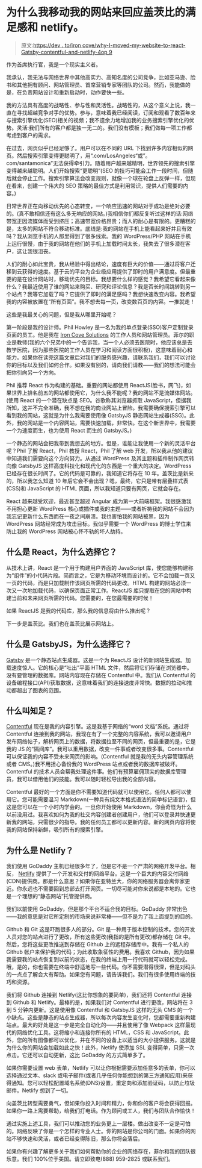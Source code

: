 # 为什么我移动我的网站来回应盖茨比的满足感和 netlify。

> 原文:[https://dev . to/iron cove/why-I-moved-my-website-to-react-Gatsby-contentful-and-netlify-4op 9](https://dev.to/ironcove/why-i-moved-my-website-to-react-gatsby-contentful-and-netlify-4op9)

作为首席执行官，我是一个现实主义者。

我承认，我无法与网络世界中其他高实力、高知名度的公司竞争，比如亚马逊、脸书和其他拥有顾问、网站管理员、首席营销专家等团队的公司。然而，我能做的是，在负责网站设计和重新启动时，动作要快一些。

我的方法具有高度的战略性、参与性和灵活性。战略性的，从这个意义上说，我一直在寻找超越竞争对手的优势。参与，意味着我已经阅读，订阅和观看了数百年来与搜索引擎优化(SEO)相关的视频；我不遗余力地增加我的业务搜索引擎优化的优势。灵活:我们所有的客户都是独一无二的。我们没有模板；我们做每一项工作都考虑到客户的需求。

在过去，网页似乎已经足够了。用户可以在不同的 URL 下找到许多内容相似的网页。然后搜索引擎变得更聪明了，用“.com/LosAngeles“或”。com/santamonica”无法获得牵引力。随着用户越来越精明，世界领先的搜索引擎变得越来越聪明。人们开始搜索“更聪明”(SEO 的技巧可能会工作一段时间，但随后就会停止工作。搜索引擎算法会改变规则，就像一个球在轮盘上反弹一样，但现在看来，创建一个伟大的 SEO 策略的最佳方式是利用常识，提供人们需要的内容。)

日常世界正在向移动优先的心态转变，一个响应迅速的网站对于成功是绝对必要的。(真不敢相信还有这么多无响应的网站。)我相信你们都反复听过这样的话:网络带宽正因流媒体而受到挤压；高速带宽价格昂贵；而人的耐心是有限的。更糟糕的是，太多的网站不符合移动标准。底线是:我的网站在手机上能看起来好并且有效吗？我从浏览手机的人那里得到了很多线索。我的 WordPress/PHP 网站在手机上运行很慢，由于我的网站在他们的手机上加载时间太长，我失去了很多潜在客户，这让我很沮丧。

人们的耐心如此宝贵，我从经验中得出结论，速度有巨大的价值——通过将客户迁移到云获得的速度。基于云的平台为企业级应用提供了即时的用户满意度。但最重要的是在设计网站时，移动优先的目标。我想要什么样的感觉？我希望它看起来像什么？我最近使用了谁的网站来购买、研究和评论信息？我是否长时间跳转到另一个站点？我等它加载了吗？它提供了即时的满足感吗？我想快速改变内容。我希望我的内容被放置在“所有页面”。我不想去每一页，改变数百页的内容。一推就走！

这些是我最关心的问题，但是我从哪里开始呢？

第一阶段是我的设计师。Phil Howley 是一名为我的单点登录(SSO)客户定制登录页面的员工。他是我在 [Iron Cove Solutions](https://ironcovesolutions.com/) 的工作人员和网站管理员。菲尔的职业是教师(我的六个兄弟中的一个告诉我，当一个人必须去医院时，他应该总是去教学医院，因为那些医院的工作人员在学习和阅读方面很积极)，这意味着耐心和能力。如果你在读完这篇文章后对我们的服务感兴趣，请联系我们，我们可以讨论你的目标以及我们如何合作。如果没有别的，请向我们请教——我们的想法可能会把你引向另一个方向。

Phil 推荐 React 作为构建的基础。重要的网站都使用 ReactJS(脸书，网飞)，如果世界上排名前五的网站都使用它，为什么我不能呢？我的网站不是流媒体网站。(使用 React 的一个潜在缺点是 SEO。谷歌称其浏览器抓取 JavaScript，但据我所知，这并不完全准确，我不想在我的商业网站上冒险。我需要确保搜索引擎可以看到我的网站，这就是为什么我需要使用像 GatsbyJS 静态网站生成器(SSG)。此外，我的网站是一个内容网站，需要快速加载，非常快。在这个新世界中，我需要一个为速度而生，也为使用 React 而生的 GatsbyJS。)

一个静态的网站会把我带到我想去的地方。但是，谁能让我使用一个新的灵活平台呢？Phil 了解 React，Phil 教授 React，Phil 了解 web 开发，所以我从他的建议中知道我们需要向这个方向努力。从通过 WordPress 及其主题和插件制作网页转向像 GatsbyJS 这样高度科技化和现代化的东西是一个重大的决定。WordPress 已经存在很长时间了。它的代码是可靠的，我知道它将存在 10 年。盖茨比是新来的，所以我怎么知道 10 年后它会不会出现？嗯，最终，它只是带有层叠样式表(CSS)和 JavaScript 的 HTML 页面，所以我知道只要有网页，它就会存在。

React 越来越受欢迎，最近甚至超过 Angular 成为第一大前端框架。我很感激我不用担心更新 WordPress 核心或插件或我的主题——或者祈祷我的网站不会因为我忘记更新什么东西而在一夜之间崩溃。我也害怕我的网站被黑，因为 WordPress 网站经常成为攻击目标。我似乎需要一个 WordPress 的博士学位来防止我的 WordPress 网站被心怀不轨的坏人劫持。

## [](#what-is-react-and-why-choose-it)什么是 React，为什么选择它？

从技术上讲，React 是一个用于构建用户界面的 JavaScript 库，使您能够构建称为“组件”的小代码片段。简而言之，它是为移动环境而设计的。它不会加载一页又一页的代码，而是只加载制作该网页所需的代码更改。HTML 构建的网站必须一次又一次地加载代码，以确保页面正常工作。ReactJS 库只提取在您的网站中构建当前和未来网页所需的代码。您需要的，在您最需要的时候！

如果 ReactJS 是我的代码库，那么我的信息将由什么推出呢？

下一步是盖茨比。我们也在盖茨比展示网站上。

## [](#what-is-gatsbyjs-and-why-choose-it)什么是 GatsbyJS，为什么选择它？

[Gatsby](https://ironcovesolutions.com/workflow/gatsbyjs-workflow) 是一个静态站点生成器。这是一个为 ReactJS 设计的新网站生成器。加载速度惊人。它的核心是“吐出”平面 HTML 文件，然后将它们存储在浏览器中。没有要管理的数据库。网站内容现在存储在 Contentful 中。我们从 Contentful 的设备编程接口(API)获取数据，这意味着我们的连接速度非常快。数据的拉动和推动都超出了图表的范围。

## [](#what-is-contentful)什么叫知足？

[Contentful](https://www.contentful.com/) 现在是我的内容引擎。这是我基于网络的“word 文档”系统。通过将 Contentful 连接到我的网站，我现在有了一个完整的内容系统，我可以邀请用户发布网络帖子，解析网页上的数据，将数据拉至不同的网页，但最重要的是，它是我的 JS 的“隔间库”。我可以重用数据，改变一件事或者改变很多事。Contentful 可以保证我的内容不受未来网页的影响。(Contentful 就是我的无头内容管理系统或者 CMS。)我不用担心备份我的 WordPress 站点或者我的数据库被破坏。Contentful 的技术人员会帮我处理这件事。他们有预算雇佣顶尖的数据库管理员，我可以借用他们的技能。我可以随时轻松导出我的全部内容。

Contentful 最好的一个方面是你不需要知道代码就可以使用它。任何人都可以使用它。您可能需要温习 Markdown(一种具有纯文本格式语法的简单标记语言)，但这是您可以在一个小时内学会的。一旦你开始使用 Markdown，你会奇怪为什么以前没用过。我喜欢如何为我的社交内容创建者创建用户，他们可以登录并快速更新我的网站，只需很少的指导。我的任何员工都可以更新内容。新的网页内容将使我的网站保持新鲜，吸引所有的搜索引擎。

## [](#why-netlify)为什么是 Netlify？

我们使用 GoDaddy 主机已经很多年了，但是它不是一个严肃的网络开发平台。相反， [Netlify](https://www.netlify.com/) 提供了一个开发和交付的网络平台。这是一个巨大的内容交付网络(CDN)提供商。那是什么意思？如果你在亚特兰大，你的网络服务器会离你家更近。你永远也不需要回到总部去打开网页。一切尽可能对你来说都是本地的。它也是一个理想的“静态网站”托管提供商。

我们以前使用 GoDaddy，但是那个平台不适合我的目标。GoDaddy 非常出色——我的意思是对它所定制的市场来说非常棒——但不是为了我上面提到的目的。

Github 和 Git
这是吓跑很多人的部分。Git 是一种用于版本控制的技术。您的开发人员对您的站点进行了更改，所有这些更改(我指的是所有更改)都存储在 Git 中。然后，您将这些更改推送到存储在 Github 上的远程存储库中。我有一个私人的 Github 帐户来保护我的代码；为此收取象征性的费用。我喜欢 Github，因为如果我需要我的站点恢复到以前的状态，在我的终端上用一行代码就可以轻松完成。哦，是的，你也需要在终端中舒适地写一些代码。你不需要潜得很深，但是对码头的一点点了解会大有帮助。如果您有问题，请告诉我们。我们有很多使用终端的技巧和资源。

我们将 Github 连接到 Netlify(这比你想象的要简单)，我们还将 Contentful 连接到 Github 和 Netlify。最棒的是，如果我们对 Contentful 进行更改，网站将在 3 到 5 分钟内更新。这是使用像 Contentful 和 GatsbyJS 这样的无头 CMS 的一个小缺点。这些是静态的站点生成器，所以每次内容发生变化时，您都需要重新构建站点。最大的好处是这一步是完全自动化的——并且使用了像 Webpack 这样最现代的网络优化工具。这将缩小和连接你所有的 HTML，CSS 和 JavaScript。此外，您的所有图像都可以优化，并在不同的设备上以适当的大小提供服务。这就是为什么你的网站会加载如此之快！此外，Netlify 使添加 SSL 变得简单，只需一次点击。它还可以自动更新，这比 GoDaddy 的方式简单多了。

如果你需要设置 web 表单，Netlify 可以让你根据需要添加任意多的表单，你可以选择通过文本、slack 或电子邮件(或者几乎任何你能想到的第三方通知应用)来获得通知。您可以轻松配置域名系统(DNS)设置，重定向和添加验证码，以防止垃圾邮件。Netlify 想到了一切。

向盖茨比转型需要勇气，但如果你投入时间和精力，你和你的客户将会获得回报。如果你一路上需要帮助，给我们打电话。作为顾问或工人，我们与团队合作愉快！

通过实施上述工具，我们可以推动您的业务更上一层楼。做出改变不一定是可怕的。网络反映了你是一个怎样的专业人士。你的网站是你公司的门面。如果你的网站不够快速和灵活，或者已经变得陈旧，那么你将会落后。

如果你有兴趣了解更多关于我们如何帮助你的企业的网络存在，菲尔和我的团队很乐意。我们 100%位于美国。请立即致电(888) 959-2825 或联系我们。